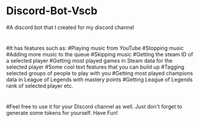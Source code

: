 # Discord-Bot-Vscb
#A discord bot that I created for my discord channel
#
#It has features such as:
#Playing music from YouTube 
#Stopping music
#Adding more music to the queue
#Skipping music
#Getting the steam ID of a selected player
#Getting most played games in Steam data for the selected player 
#Some cool text features that you can build up
#Tagging selected groups of people to play with you
#Getting most played champions data in League of Legends with mastery points
#Getting League of Legends rank of selected player etc. 
#
#Feel free to use it for your Discord channel as well. Just don't forget to generate some tokens for yourself. Have Fun!
